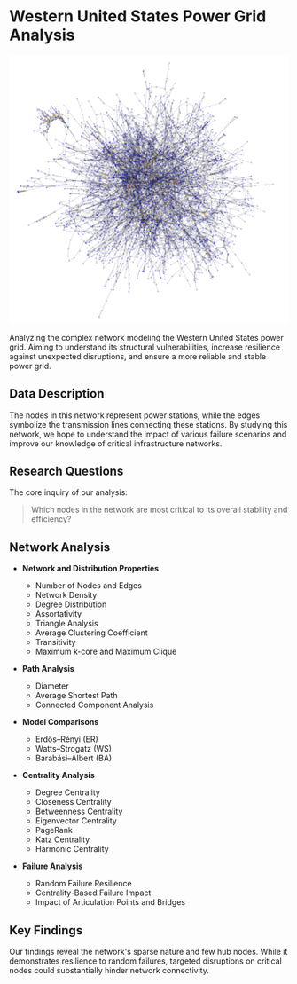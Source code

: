 # Western United States Power Grid Analysis

![Cover Image](./cover.png)


Analyzing the complex network modeling the Western United States power grid. Aiming to understand its structural vulnerabilities, increase resilience against unexpected disruptions, and ensure a more reliable and stable power grid.

## Data Description

The nodes in this network represent power stations, while the edges symbolize the transmission lines connecting these stations. By studying this network, we hope to understand the impact of various failure scenarios and improve our knowledge of critical infrastructure networks.

## Research Questions

The core inquiry of our analysis:
> Which nodes in the network are most critical to its overall stability and efficiency?

## Network Analysis

- **Network and Distribution Properties**
  - Number of Nodes and Edges
  - Network Density
  - Degree Distribution
  - Assortativity
  - Triangle Analysis
  - Average Clustering Coefficient
  - Transitivity
  - Maximum k-core and Maximum Clique
  
- **Path Analysis**
  - Diameter
  - Average Shortest Path
  - Connected Component Analysis
  
- **Model Comparisons**
  - Erdős–Rényi (ER)
  - Watts–Strogatz (WS)
  - Barabási–Albert (BA)
  
- **Centrality Analysis**
  - Degree Centrality
  - Closeness Centrality
  - Betweenness Centrality
  - Eigenvector Centrality
  - PageRank
  - Katz Centrality
  - Harmonic Centrality
  
- **Failure Analysis**
  - Random Failure Resilience
  - Centrality-Based Failure Impact
  - Impact of Articulation Points and Bridges
  
## Key Findings

Our findings reveal the network's sparse nature and few hub nodes. While it demonstrates resilience to random failures, targeted disruptions on critical nodes could substantially hinder network connectivity. 


